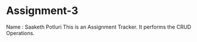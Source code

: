# Assignment-3
Name : Saaketh Potluri
This is an Assignment Tracker. It performs the CRUD Operations.
